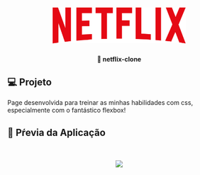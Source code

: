 <h1 align="center">
    <img alt="Netflix" title="#netflix" src="./images/netflix-logo-2-1.png" width="300px" />
</h1>

<h4 align="center">
   👀 netflix-clone
</h4>

## 💻 Projeto

Page desenvolvida para treinar as minhas habilidades com css, especialmente com o fantástico flexbox!

## 🎥 Pŕevia da Aplicação

<h1 align="center">
  <img src=".github/netflix-clone.gif" />
</h1>

